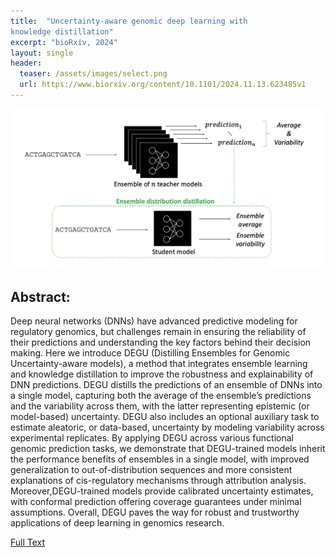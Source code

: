```yaml
---
title:  "Uncertainty-aware genomic deep learning with
knowledge distillation"
excerpt: "bioRxiv, 2024"
layout: single
header:
  teaser: /assets/images/select.png
  url: https://www.biorxiv.org/content/10.1101/2024.11.13.623485v1
---
```


![Image of network selection paper.](/assets/images/select.png)

## Abstract:

Deep neural networks (DNNs) have advanced predictive modeling for regulatory genomics, but challenges remain in ensuring the reliability of their predictions and understanding the key factors behind their decision making. Here we introduce DEGU (Distilling Ensembles for Genomic Uncertainty-aware models), a method that integrates ensemble learning and knowledge distillation to improve the robustness and explainability of DNN predictions. DEGU distills the predictions of an ensemble of DNNs into a single model, capturing both the average of the ensemble’s predictions and the variability across them, with the latter representing epistemic (or model-based) uncertainty. DEGU also includes an optional auxiliary task to estimate aleatoric, or data-based, uncertainty by modeling variability across experimental replicates. By applying DEGU across various functional genomic prediction tasks, we demonstrate that DEGU-trained models inherit the performance benefits of ensembles in a single model, with improved generalization to out-of-distribution sequences and more consistent explanations of cis-regulatory mechanisms through attribution analysis. Moreover,DEGU-trained models provide calibrated uncertainty estimates, with conformal prediction offering coverage guarantees under minimal assumptions. Overall, DEGU paves the way for robust and trustworthy applications of deep learning in genomics research.

[Full Text](https://www.biorxiv.org/content/10.1101/2024.11.13.623485v1)
